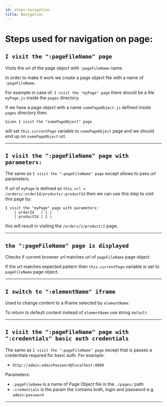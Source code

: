 ```yaml
---
id: steps-navigation
title: Navigation
---
```


# Steps used for navigation on page:

## `I visit the ":pageFileName" page`

Visits the url of the page object with `:pageFileName` name.

In order to make it work we create a page object file with a name of `:pageFileName`.

For example in case of: `I visit the "myPage" page` there should be a file `myPage.js` inside the `pages` directory.

If we have a page object with a name `somePageObject.js` defined inside `pages` directory then:

`Given I visit the "somePageObject" page`

will set `this.currentPage` variable to `somePageObject` page and we should end up on `somePageObject` url.

---

## `I visit the ":pageFileName" page with parameters:`

The same as `I visit the ":pageFileName" page` except allows to pass url parameters.

If url of `myPage` is defined as `this.url = /orders/:orderId/products/:productId` then we can use this step to visit this page by:

```gherkin
I visit the "myPage" page with parameters:
    | orderId   | 1 |
    | productId | 2 |
```

this will result in visiting the `/orders/1/product/2` page.

---

## `the ":pageFileName" page is displayed`

Checks if current browser url matches url of `pageFileName` page object.

If the url matches expected pattern then
`this.currentPage` variable is set to `pageFileName` page object.

---

## `I switch to ":elementName" iframe`

Used to change content to a iframe selected by `elementName`.

To return to default content instead of `elementName` use string `default`

---

## `I visit the ":pageFileName" page with ":credentials" basic auth credentials`

The same as `I visit the ":pageFileName" page` except that is passes a credentials required for basic auth. For example:
- `http://admin:adminPassword@localhost:8080`

Parameters:
- `:pageFileName` is a name of Page Object file in the `./pages/` path
- `:credentials` is the param the contains both, login and password e.g. `admin:password`

---
